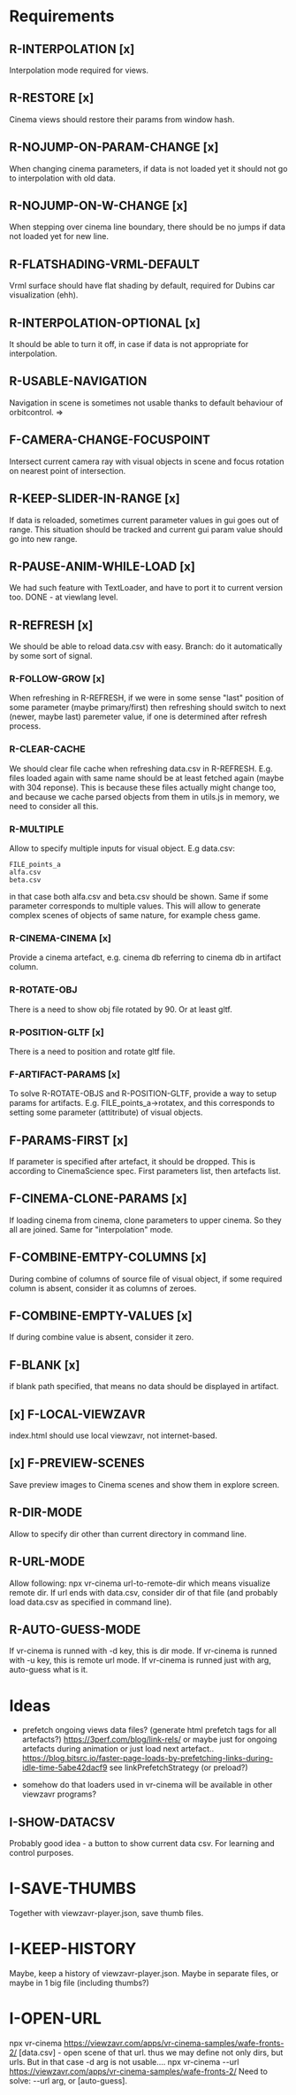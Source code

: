 # Requirements

## R-INTERPOLATION [x]
Interpolation mode required for views.

## R-RESTORE [x]
Cinema views should restore their params from window hash.

## R-NOJUMP-ON-PARAM-CHANGE [x]
When changing cinema parameters, if data is not loaded yet it should not go to 
interpolation with old data.

## R-NOJUMP-ON-W-CHANGE [x]
When stepping over cinema line boundary, there should be no jumps if data not loaded yet
for new line.

## R-FLATSHADING-VRML-DEFAULT 
Vrml surface should have flat shading by default, required for Dubins car visualization (ehh).

## R-INTERPOLATION-OPTIONAL [x]
It should be able to turn it off, in case if data is not appropriate for interpolation.

## R-USABLE-NAVIGATION
Navigation in scene is sometimes not usable thanks to default behaviour of orbitcontrol.
=>
## F-CAMERA-CHANGE-FOCUSPOINT
Intersect current camera ray with visual objects in scene and focus rotation on nearest point of intersection.

## R-KEEP-SLIDER-IN-RANGE [x]
If data is reloaded, sometimes current parameter values in gui goes out of range.
This situation should be tracked and current gui param value should go into new range.

## R-PAUSE-ANIM-WHILE-LOAD [x]
We had such feature with TextLoader, and have to port it to current version too.
DONE - at viewlang level.

## R-REFRESH [x]
We should be able to reload data.csv with easy.
Branch: do it automatically by some sort of signal.

### R-FOLLOW-GROW [x]
When refreshing in R-REFRESH, if we were in some sense "last" position of some parameter (maybe primary/first)
then refreshing should switch to next (newer, maybe last) paremeter value, if one is determined after refresh process.

### R-CLEAR-CACHE
We should clear file cache when refreshing data.csv in R-REFRESH. E.g. files loaded again with same name should
be at least fetched again (maybe with 304 reponse). This is because these files actually might change too,
and because we cache parsed objects from them in utils.js in memory, we need to consider all this.

### R-MULTIPLE
Allow to specify multiple inputs for visual object. E.g data.csv:
```
FILE_points_a
alfa.csv
beta.csv
```
in that case both alfa.csv and beta.csv should be shown. Same if some parameter corresponds to multiple values.
This will allow to generate complex scenes of objects of same nature, for example chess game.

### R-CINEMA-CINEMA [x]
Provide a cinema artefact, e.g. cinema db referring to cinema db in artifact column.

### R-ROTATE-OBJ
There is a need to show obj file rotated by 90. Or at least gltf.
### R-POSITION-GLTF [x]
There is a need to position and rotate gltf file.
### F-ARTIFACT-PARAMS [x]
To solve R-ROTATE-OBJS and R-POSITION-GLTF, provide a way to setup params for artifacts. 
E.g. FILE_points_a->rotatex, and this corresponds to setting some parameter (attitribute) of visual objects.

## F-PARAMS-FIRST [x]
If parameter is specified after artefact, it should be dropped. This is according to CinemaScience spec.
First parameters list, then artefacts list.

## F-CINEMA-CLONE-PARAMS [x]
If loading cinema from cinema, clone parameters to upper cinema.
So they all are joined. Same for "interpolation" mode.

## F-COMBINE-EMTPY-COLUMNS [x]
During combine of columns of source file of visual object,
if some required column is absent, consider it as columns of zeroes.

## F-COMBINE-EMPTY-VALUES [x]
If during combine value is absent, consider it zero.

## F-BLANK [x]
if blank path specified, that means no data should be displayed in artifact.

## [x] F-LOCAL-VIEWZAVR
index.html should use local viewzavr, not internet-based.

## [x] F-PREVIEW-SCENES
Save preview images to Cinema scenes and show them in explore screen.

## R-DIR-MODE
Allow to specify dir other than current directory in command line.

## R-URL-MODE
Allow following: npx vr-cinema url-to-remote-dir which means visualize remote dir.
If url ends with data.csv, consider dir of that file (and probably load data.csv as specified in command line).

## R-AUTO-GUESS-MODE
If vr-cinema is runned with -d key, this is dir mode.
If vr-cinema is runned with -u key, this is remote url mode.
If vr-cinema is runned just with arg, auto-guess what is it.

# Ideas

* prefetch ongoing views data files?
(generate html prefetch tags for all artefacts?)
https://3perf.com/blog/link-rels/
or maybe just for ongoing artefacts during animation
or just load next artefact..
https://blog.bitsrc.io/faster-page-loads-by-prefetching-links-during-idle-time-5abe42dacf9
see linkPrefetchStrategy (or preload?)

* somehow do that loaders used in vr-cinema will be available in other viewzavr programs?

## I-SHOW-DATACSV
Probably good idea - a button to show current data csv. For learning and control purposes.

# I-SAVE-THUMBS
Together with viewzavr-player.json, save thumb files.

# I-KEEP-HISTORY
Maybe, keep a history of viewzavr-player.json. Maybe in separate files, or maybe in 1 big file (including thumbs?)

# I-OPEN-URL
npx vr-cinema https://viewzavr.com/apps/vr-cinema-samples/wafe-fronts-2/ [data.csv] - open scene of that url.
thus we may define not only dirs, but urls. But in that case -d arg is not usable....
npx vr-cinema --url https://viewzavr.com/apps/vr-cinema-samples/wafe-fronts-2/
Need to solve: --url arg, or [auto-guess].

